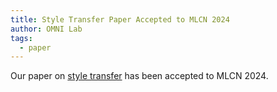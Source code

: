 ```yaml
---
title: Style Transfer Paper Accepted to MLCN 2024
author: OMNI Lab
tags:
  - paper
---
```


Our paper on [style transfer](https://www.medrxiv.org/content/10.1101/2024.08.22.24312425v1) has been accepted to MLCN 2024.
